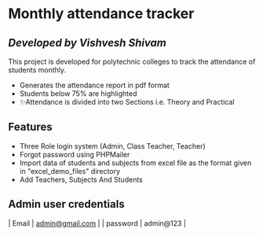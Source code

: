 # Monthly attendance tracker
## _Developed by Vishvesh Shivam_

This project is developed for polytechnic colleges to track the attendance of students monthly.

- Generates the attendance report in pdf format
- Students below 75% are highlighted
- ✨Attendance is divided into two Sections i.e. Theory and Practical
## Features

- Three Role login system (Admin, Class Teacher, Teacher)
- Forgot password using PHPMailer
- Import data of students and subjects from excel file as the format given in "excel_demo_files" directory
- Add Teachers, Subjects And Students

## Admin user credentials
| Email | admin@gmail.com |
| password | admin@123 |
